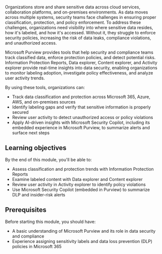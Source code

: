 Organizations store and share sensitive data across cloud services, collaboration platforms, and on-premises environments. As data moves across multiple systems, security teams face challenges in ensuring proper classification, protection, and policy enforcement. To address these challenges, organizations need visibility into where sensitive data resides, how it's labeled, and how it's accessed. Without it, they struggle to enforce security policies, increasing the risk of data leaks, compliance violations, and unauthorized access.

Microsoft Purview provides tools that help security and compliance teams track classified data, enforce protection policies, and detect potential risks. Information Protection Reports, Data explorer, Content explorer, and Activity explorer provide real-time insights into data security, enabling organizations to monitor labeling adoption, investigate policy effectiveness, and analyze user activity trends.

By using these tools, organizations can:

- Track data classification and protection across Microsoft 365, Azure, AWS, and on-premises sources
- Identify labeling gaps and verify that sensitive information is properly secured
- Review user activity to detect unauthorized access or policy violations
- Apply AI-driven insights with Microsoft Security Copilot, including its embedded experience in Microsoft Purview, to summarize alerts and surface next steps

## Learning objectives

By the end of this module, you'll be able to:

- Assess classification and protection trends with Information Protection Reports
- Examine labeled content with Data explorer and Content explorer
- Review user activity in Activity explorer to identify policy violations
- Use Microsoft Security Copilot (embedded in Purview) to summarize DLP and insider-risk alerts

## Prerequisites

Before starting this module, you should have:

- A basic understanding of Microsoft Purview and its role in data security and compliance
- Experience assigning sensitivity labels and data loss prevention (DLP) policies in Microsoft 365

